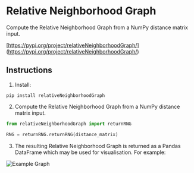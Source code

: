 # Relative Neighborhood Graph

Compute the Relative Neighborhood Graph from a NumPy distance matrix input. 

[https://pypi.org/project/relativeNeighborhoodGraph/] (https://pypi.org/project/relativeNeighborhoodGraph/)

## Instructions

1. Install:

```
pip install relativeNeighborhoodGraph
```

2. Compute the Relative Neighborhood Graph from a NumPy distance matrix input.

```python
from relativeNeighborhoodGraph import returnRNG

RNG = returnRNG.returnRNG(distance_matrix)
```

3. The resulting Relative Neighborhood Graph is returned as a Pandas DataFrame which may be used for visualisation. For example:

![Example Graph](https://user-images.githubusercontent.com/50828923/148155321-71740f52-26cc-4da2-9314-5e6afea6e32e.png)
